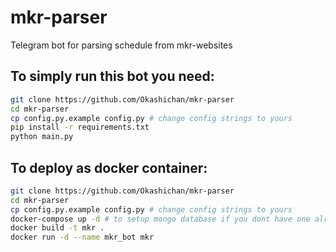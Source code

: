 # mkr-parser
Telegram bot for parsing schedule from mkr-websites

## To simply run this bot you need:
```sh
git clone https://github.com/Okashichan/mkr-parser
cd mkr-parser
cp config.py.example config.py # change config strings to yours
pip install -r requirements.txt
python main.py
```

## To deploy as docker container:
```sh
git clone https://github.com/Okashichan/mkr-parser
cd mkr-parser
cp config.py.example config.py # change config strings to yours
docker-compose up -d # to setup mongo database if you dont have one already
docker build -t mkr .
docker run -d --name mkr_bot mkr
```
